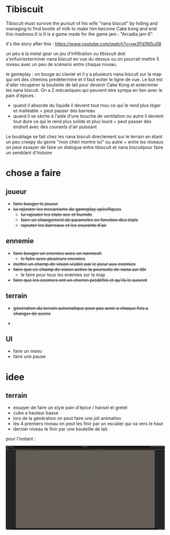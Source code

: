 # Tibiscuit
Tibiscuit must survive the pursuit of his wife "nana biscuit" by hiding and managing to find bootle of milk to make him become Cake kong and end this madness.It is  It is a game made for the game jam : "Arcadia jam 6".

it's the story after this : https://www.youtube.com/watch?v=xw2Fd3N5u08

un peu à la metal gear un jeu d'infiltration ou tibiscuit doit s'enfuir/exterminer nana biscuit en vue du dessus ou on pourrait mettre 5 niveau avec un peu de scénario entre chaque niveau.

le gameplay : on bouge au clavier et il y a plusieurs nana biscuit sur la map qui ont des chemins predetermine et il faut eviter le ligne de vue. Le but est d'aller récupérer la bouteille de lait pour devenir Cake Kong et exterminer les nana biscuit. On a 2 mécaniques qui peuvent etre sympa en lien avec le pain d'épices :
* quand il absorde du liquide il devient tout mou ce qui le rend plus léger et malléable = peut passer des barreau
* quand il se sèche à l'aide d'une bouche de ventilation ou autre il devient tout dure ce qui le rend plus solide et plus lourd = peut passer des endroit avec des courants d'air puissant

Le boublage se fait chez les nana biscuit directement sur le terrain en étant un peu creepy du genre "mon chéri montre toi" ou autre + entre les niveaux on peut essayer de faire un dialogue entre tibiscuit et nana biscuitpour faire un semblant d'histoire


# chose a faire

## joueur
* ~~faire bouger le joueur~~
* ~~lui rajouter les mecanisme de gameplay spécifiques~~
    * ~~lui rajouter les etats sec et humide~~
    * ~~faire un changement de parametre en fonction des états~~
    * ~~rajouter les barreaux et les courants d'air~~
## ennemie
* ~~faire bouger un enemies avec un navmesh~~
    * ~~le faire avec plusieurs enemies~~
* ~~mettre un champ de vision visible par le joeur aux enemies~~
* ~~faire que ce champ de vision active la poursuite de nana sur tibi~~
    * le faire pour tous les enemies sur la map
* ~~faire que les enemies ont un chemin prédéfini  et qu'ils le suivent~~
## terrain
* ~~génération du terrain automatique pour pas avoir a chaque fois a changer de scene~~
* ~~~~
## UI
* faire un menu
* faire une pause



# idee

## terrain

* essayer de faire un style pain d'épice / hansel et gretel
* cube a hauteur basse
* lors de la génération on peut faire une joli animation
* les 4 premiers niveau on peut les finir par un escalier qui va vers le haut
* dernier niveau le finir par une bouteille de lait

pour l'instant : 

![Différence entre une VM et un conteneur](./Assets/Video/gameplay.gif)